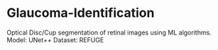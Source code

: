 # Glaucoma-Identification
Optical Disc/Cup segmentation of retinal images using ML algorithms.
  Model: UNet++
  Dataset: REFUGE
  
